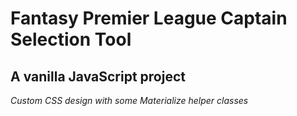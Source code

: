 # Fantasy Premier League Captain Selection Tool
## A vanilla JavaScript project
*Custom CSS design with some Materialize helper classes*
